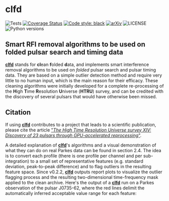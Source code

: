 # clfd

![Tests][tests]
[![Coverage Status][coveralls-badge]][coveralls]
[![Code style: black][black-badge]][black]
[![arXiv][arXiv-badge]][arXiv]
![LICENSE][license-badge]
![Python versions][pyversions-badge]

## Smart RFI removal algorithms to be used on folded pulsar search and timing data

[**clfd**][clfd] stands for **cl**ean **f**olded **d**ata, and implements smart interference removal algorithms to be used on *folded* pulsar search and pulsar timing data. They are based on a simple outlier detection method and require very little to no human input, which is the main reason for their efficacy. These cleaning algorithms were initially developed for a complete re-processing of the **H**igh **T**ime **R**esolution **U**niverse (**HTRU**) survey, and can be credited with the discovery of several pulsars that would have otherwise been missed.

## Citation

If using [**clfd**][clfd] contributes to a project that leads to a scientific publication, please cite the article ["*The High Time Resolution Universe survey XIV: Discovery of 23 pulsars through GPU-accelerated reprocessing*"][arXiv].

A detailed explanation of [**clfd**][clfd]'s algorithms and a visual demonstration of what they can do on real Parkes data can be found in section 2.4. The idea is to convert each profile (there is one profile per channel and per sub-integration) to a small set of representative features (e.g. standard deviation, peak-to-peak difference) and to flag outliers in the resulting feature space. Since v0.2.2, [**clfd**][clfd]  outputs report plots to visualize the outlier flagging process and the resulting two-dimensional time-frequency mask applied to the clean archive. Here's the output of a [**clfd**][clfd] run on a Parkes observation of the pulsar J0735-62, where the red lines delimit the automatically inferred acceptable value range for each feature:

[clfd]: https://github.com/v-morello/clfd
[tests]: https://github.com/astrogewgaw/clfd/actions/workflows/tests.yaml/badge.svg
[black]: https://github.com/psf/black
[black-badge]: https://img.shields.io/badge/code%20style-black-000000.svg
[coveralls]: https://coveralls.io/github/astrogewgaw/clfd?branch=feature
[coveralls-badge]: https://coveralls.io/repos/github/astrogewgaw/clfd/badge.svg?branch=feature
[arXiv]: https://arxiv.org/abs/1811.04929
[arXiv-badge]: http://img.shields.io/badge/astro.ph-1811.04929-B31B1B.svg
[license-badge]: https://img.shields.io/badge/License-MIT-green.svg
[pyversions-badge]: https://img.shields.io/pypi/pyversions/clfd.svg
